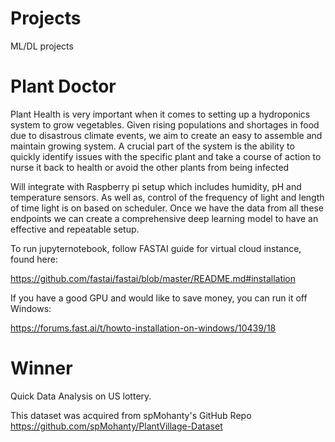 # Projects

ML/DL projects

# Plant Doctor

Plant Health is very important when it comes to setting up a hydroponics system to grow vegetables.
Given rising populations and shortages in food due to disastrous climate events, we aim to create an easy to assemble and maintain growing 
system. A crucial part of the system is the ability to quickly identify issues with the specific plant and take a course of action to nurse 
it back to health or avoid the other plants from being infected


Will integrate with Raspberry pi setup which includes humidity, pH and temperature sensors. As well as, control of the frequency of light 
and length of time light is on based on scheduler. Once we have the data from all these endpoints we can create a comprehensive deep 
learning model to have an effective and repeatable setup.

To run jupyternotebook, follow FASTAI guide for virtual cloud instance, found here:

https://github.com/fastai/fastai/blob/master/README.md#installation

If you have a good GPU and would like to save money, you can run it off Windows:

https://forums.fast.ai/t/howto-installation-on-windows/10439/18

# Winner
Quick Data Analysis on US lottery.


This dataset was acquired from spMohanty's GitHub Repo
https://github.com/spMohanty/PlantVillage-Dataset
